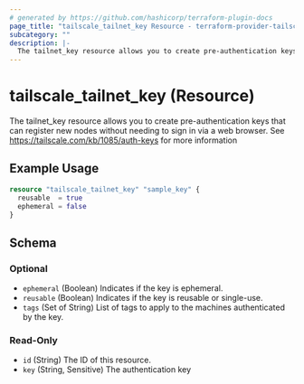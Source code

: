 ```yaml
---
# generated by https://github.com/hashicorp/terraform-plugin-docs
page_title: "tailscale_tailnet_key Resource - terraform-provider-tailscale"
subcategory: ""
description: |-
  The tailnet_key resource allows you to create pre-authentication keys that can register new nodes without needing to sign in via a web browser. See https://tailscale.com/kb/1085/auth-keys for more information
---
```


# tailscale_tailnet_key (Resource)

The tailnet_key resource allows you to create pre-authentication keys that can register new nodes without needing to sign in via a web browser. See https://tailscale.com/kb/1085/auth-keys for more information

## Example Usage

```terraform
resource "tailscale_tailnet_key" "sample_key" {
  reusable  = true
  ephemeral = false
}
```

<!-- schema generated by tfplugindocs -->
## Schema

### Optional

- `ephemeral` (Boolean) Indicates if the key is ephemeral.
- `reusable` (Boolean) Indicates if the key is reusable or single-use.
- `tags` (Set of String) List of tags to apply to the machines authenticated by the key.

### Read-Only

- `id` (String) The ID of this resource.
- `key` (String, Sensitive) The authentication key


